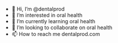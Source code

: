 - 👋 Hi, I’m @dentalprod
- 👀 I’m interested in oral health
- 🌱 I’m currently learning oral health
- 💞️ I’m looking to collaborate on oral health
- 📫 How to reach me dentalprod.com

<!---
dentalprod/dentalprod is a ✨ special ✨ repository because its `README.md` (this file) appears on your GitHub profile.
You can click the Preview link to take a look at your changes.
--->
